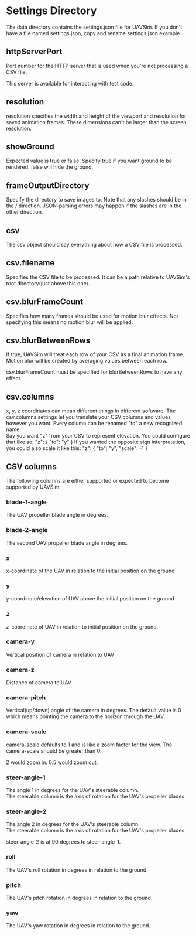 # Settings Directory
The data directory contains the settings.json file for UAVSim.
If you don't have a file named settings.json, copy and rename settings.json.example.

## httpServerPort

Port number for the HTTP server that is used when you're not processing a CSV file.

This server is available for interacting with test code.

## resolution

resolution specifies the width and height of the viewport and resolution for saved animation frames.
These dimensions can't be larger than the screen resolution.

## showGround
Expected value is true or false.
Specify true if you want ground to be rendered.
false will hide the ground.

## frameOutputDirectory
Specify the directory to save images to.
Note that any slashes should be in the / direction.
JSON-parsing errors may happen if the slashes are in the other direction.

## csv
The csv object should say everything about how a CSV file is processed.

## csv.filename
Specifies the CSV file to be processed.  It can be a path relative to UAVSim's root directory(just above this one).

## csv.blurFrameCount
Specifies how many frames should be used for motion blur effects.
Not specifying this means no motion blur will be applied.

## csv.blurBetweenRows
If true, UAVSim will treat each row of your CSV as a final animation frame.
Motion blur will be created by averaging values between each row.

csv.blurFrameCount must be specified for blurBetweenRows to have any effect.

## csv.columns
x, y, z coordinates can mean different things in different software.
The csv.columns settings let you translate your CSV columns and values however you want.
Every column can be renamed "to" a new recognized name.  
	Say you want "z" from your CSV to represent elevation.
	You could configure that like so:
			"z": {
				"to": "y"
			}
	If you wanted the opposite sign interpretation, you could also scale it like this:
			"z": {
				"to": "y",
				"scale": -1
			}

## CSV columns
The following columns are either supported or expected to become supported by UAVSim.

### blade-1-angle
The UAV propeller blade angle in degrees.

### blade-2-angle
The second UAV propeller blade angle in degrees.

### x
x-coordinate of the UAV in relation to the initial position on the ground

### y
y-coordinate/elevation of UAV above the initial position on the ground

### z
z-coordinate of UAV in relation to initial position on the ground.

### camera-y
Vertical position of camera in relation to UAV

### camera-z
Distance of camera to UAV

### camera-pitch
Vertical(up/down) angle of the camera in degrees.
The default value is 0 which means pointing the camera to the horizon through the UAV.

### camera-scale
camera-scale defaults to 1 and is like a zoom factor for the view.
The camera-scale should be greater than 0.

2 would zoom in.
0.5 would zoom out.

### steer-angle-1
The angle 1 in degrees for the UAV's steerable column.  
The steerable column is the axis of rotation for the UAV's propeller blades.

### steer-angle-2
The angle 2 in degrees for the UAV's steerable column.  
The steerable column is the axis of rotation for the UAV's propeller blades.

steer-angle-2 is at 90 degrees to steer-angle-1.

### roll
The UAV's roll rotation in degrees in relation to the ground.

### pitch
The UAV's pitch rotation in degrees in relation to the ground.

### yaw
The UAV's yaw rotation in degrees in relation to the ground.

